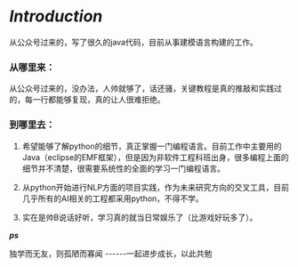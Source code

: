 # ***Introduction***

从公众号过来的，写了很久的java代码，目前从事建模语言构建的工作。

### 从哪里来：

从公众号过来的，没办法，人帅就够了，话还骚，关键教程是真的推敲和实践过的，每一行都能够复现，真的让人很难拒绝。

### 到哪里去：

1. 希望能够了解python的细节，真正掌握一门编程语言。目前工作中主要用的Java（eclipse的EMF框架），但是因为非软件工程科班出身，很多编程上面的细节并不清楚，很需要系统性的全面的学习一门编程语言。

2. 从python开始进行NLP方面的项目实践，作为未来研究方向的交叉工具，目前几乎所有的AI相关的工程都采用python，不得不学。

3. 实在是帅B说话好听，学习真的就当日常娱乐了（比游戏好玩多了）。

***ps***

   独学而无友，则孤陋而寡闻  ------一起进步成长，以此共勉